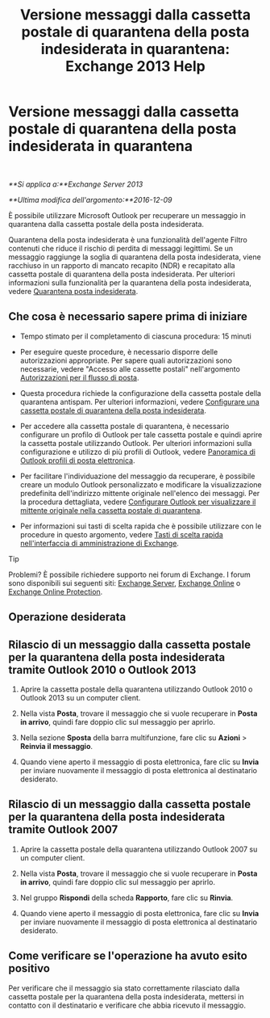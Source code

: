 ﻿---
title: 'Versione messaggi dalla cassetta postale di quarantena della posta indesiderata in quarantena: Exchange 2013 Help'
TOCTitle: Versione messaggi dalla cassetta postale di quarantena della posta indesiderata in quarantena
ms:assetid: 7a86bfde-f868-4689-bdec-5f01e52b510d
ms:mtpsurl: https://technet.microsoft.com/it-it/library/Aa998920(v=EXCHG.150)
ms:contentKeyID: 50481012
ms.date: 05/22/2018
mtps_version: v=EXCHG.150
ms.translationtype: MT
---

# Versione messaggi dalla cassetta postale di quarantena della posta indesiderata in quarantena

 

_**Si applica a:**Exchange Server 2013_

_**Ultima modifica dell'argomento:**2016-12-09_

È possibile utilizzare Microsoft Outlook per recuperare un messaggio in quarantena dalla cassetta postale della posta indesiderata.

Quarantena della posta indesiderata è una funzionalità dell'agente Filtro contenuti che riduce il rischio di perdita di messaggi legittimi. Se un messaggio raggiunge la soglia di quarantena della posta indesiderata, viene racchiuso in un rapporto di mancato recapito (NDR) e recapitato alla cassetta postale di quarantena della posta indesiderata. Per ulteriori informazioni sulla funzionalità per la quarantena della posta indesiderata, vedere [Quarantena posta indesiderata](spam-quarantine-exchange-2013-help.md).

## Che cosa è necessario sapere prima di iniziare

  - Tempo stimato per il completamento di ciascuna procedura: 15 minuti

  - Per eseguire queste procedure, è necessario disporre delle autorizzazioni appropriate. Per sapere quali autorizzazioni sono necessarie, vedere "Accesso alle cassette postali" nell'argomento [Autorizzazioni per il flusso di posta](mail-flow-permissions-exchange-2013-help.md).

  - Questa procedura richiede la configurazione della cassetta postale della quarantena antispam. Per ulteriori informazioni, vedere [Configurare una cassetta postale di quarantena della posta indesiderata](configure-a-spam-quarantine-mailbox-exchange-2013-help.md).

  - Per accedere alla cassetta postale di quarantena, è necessario configurare un profilo di Outlook per tale cassetta postale e quindi aprire la cassetta postale utilizzando Outlook. Per ulteriori informazioni sulla configurazione e utilizzo di più profili di Outlook, vedere [Panoramica di Outlook profili di posta elettronica](https://go.microsoft.com/fwlink/p/?linkid=178975).

  - Per facilitare l'individuazione del messaggio da recuperare, è possibile creare un modulo Outlook personalizzato e modificare la visualizzazione predefinita dell'indirizzo mittente originale nell'elenco dei messaggi. Per la procedura dettagliata, vedere [Configurare Outlook per visualizzare il mittente originale nella cassetta postale di quarantena](configure-outlook-to-show-the-original-sender-in-the-quarantine-mailbox-exchange-2013-help.md).

  - Per informazioni sui tasti di scelta rapida che è possibile utilizzare con le procedure in questo argomento, vedere [Tasti di scelta rapida nell'interfaccia di amministrazione di Exchange](keyboard-shortcuts-in-the-exchange-admin-center-exchange-online-protection-help.md).


> [!TIP]
> Problemi? È possibile richiedere supporto nei forum di Exchange. I forum sono disponibili sui seguenti siti: <A href="https://go.microsoft.com/fwlink/p/?linkid=60612">Exchange Server</A>, <A href="https://go.microsoft.com/fwlink/p/?linkid=267542">Exchange Online</A> o <A href="https://go.microsoft.com/fwlink/p/?linkid=285351">Exchange Online Protection</A>.



## Operazione desiderata

## Rilascio di un messaggio dalla cassetta postale per la quarantena della posta indesiderata tramite Outlook 2010 o Outlook 2013

1.  Aprire la cassetta postale della quarantena utilizzando Outlook 2010 o Outlook 2013 su un computer client.

2.  Nella vista **Posta**, trovare il messaggio che si vuole recuperare in **Posta in arrivo**, quindi fare doppio clic sul messaggio per aprirlo.

3.  Nella sezione **Sposta** della barra multifunzione, fare clic su **Azioni** \> **Reinvia il messaggio**.

4.  Quando viene aperto il messaggio di posta elettronica, fare clic su **Invia** per inviare nuovamente il messaggio di posta elettronica al destinatario desiderato.

## Rilascio di un messaggio dalla cassetta postale per la quarantena della posta indesiderata tramite Outlook 2007

1.  Aprire la cassetta postale della quarantena utilizzando Outlook 2007 su un computer client.

2.  Nella vista **Posta**, trovare il messaggio che si vuole recuperare in **Posta in arrivo**, quindi fare doppio clic sul messaggio per aprirlo.

3.  Nel gruppo **Rispondi** della scheda **Rapporto**, fare clic su **Rinvia**.

4.  Quando viene aperto il messaggio di posta elettronica, fare clic su **Invia** per inviare nuovamente il messaggio di posta elettronica al destinatario desiderato.

## Come verificare se l'operazione ha avuto esito positivo

Per verificare che il messaggio sia stato correttamente rilasciato dalla cassetta postale per la quarantena della posta indesiderata, mettersi in contatto con il destinatario e verificare che abbia ricevuto il messaggio.

